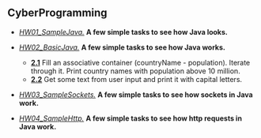 ## CyberProgramming

* [*HW01\_SampleJava.*](https://github.com/var-ivaylo/School_CyberProgramming/tree/master/HW01_SampleJava/src) **A few simple tasks to see how Java looks.**

* [*HW02\_BasicJava.*](https://github.com/var-ivaylo/School_CyberProgramming/tree/master/HW02_BasicJava) **A few simple tasks to see how Java works.**  
  * [**2.1**](https://github.com/var-ivaylo/School_CyberProgramming/tree/master/HW02_BasicJava/2.1_AssociativeContainer) Fill an associative container (countryName - population). Iterate through it. Print country names with population above 10 million.
  * [**2.2**](https://github.com/var-ivaylo/School_CyberProgramming/tree/master/HW02_BasicJava/2.2_String.toUpperCase%28%29) Get some text from user input and print it with capital letters.  

* [*HW03\_SampleSockets.*](https://github.com/var-ivaylo/School_CyberProgramming/tree/master/HW03_Sockets/src) **A few simple tasks to see how sockets in Java work.**  

* [*HW04\_SampleHttp.*](https://github.com/var-ivaylo/School_CyberProgramming/tree/master/HW04_SampleHttp/src) **A few simple tasks to see how http requests in Java work.**  